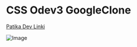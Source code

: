 # CSS Odev3 GoogleClone
[Patika Dev Linki](https://app.patika.dev/halbayrak32)

![Image](http://prnt.sc/TqhpSW8Mhb60)
